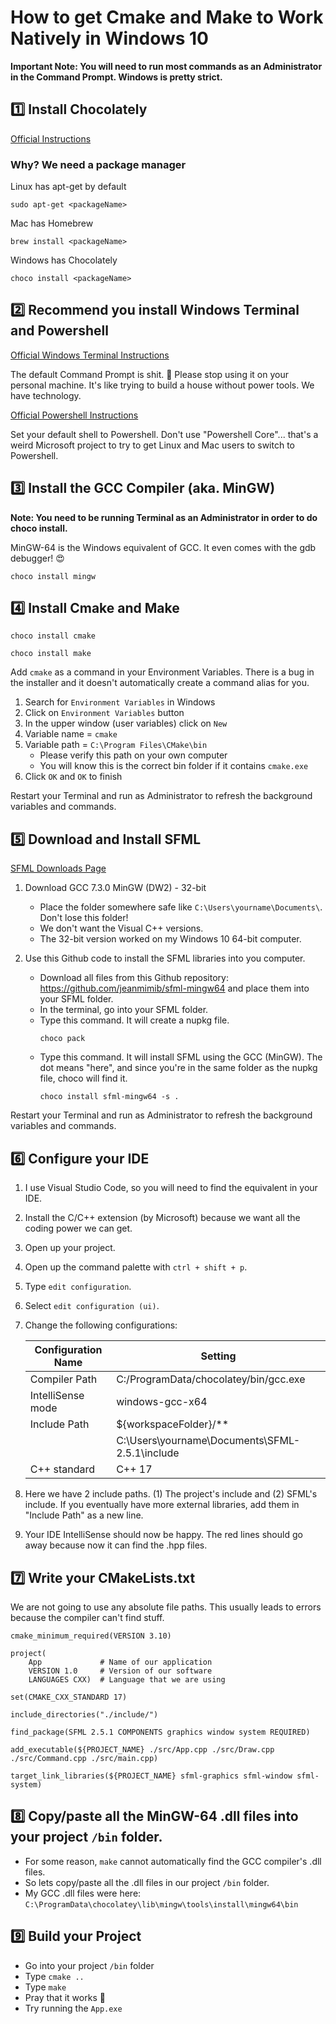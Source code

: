 # How to get Cmake and Make to Work Natively in Windows 10

**Important Note: You will need to run most commands as an Administrator in the Command Prompt. Windows is pretty strict.**

## :one: Install Chocolately

[Official Instructions](https://chocolatey.org/install)

### Why? We need a package manager

Linux has apt-get by default
```
sudo apt-get <packageName>
```

Mac has Homebrew
```
brew install <packageName>
```

Windows has Chocolately
```
choco install <packageName>
```

## :two: Recommend you install Windows Terminal and Powershell

[Official Windows Terminal Instructions](https://docs.microsoft.com/en-us/windows/terminal/install)

The default Command Prompt is shit. :poop: Please stop using it on your personal machine. It's like trying to build a house without power tools. We have technology.

[Official Powershell Instructions](https://docs.microsoft.com/en-us/powershell/scripting/install/installing-powershell-on-windows?view=powershell-7.1)

Set your default shell to Powershell. Don't use "Powershell Core"... that's a weird Microsoft project to try to get Linux and Mac users to switch to Powershell.

## :three: Install the GCC Compiler (aka. MinGW)

**Note: You need to be running Terminal as an Administrator in order to do choco install.**

MinGW-64 is the Windows equivalent of GCC. It even comes with the gdb debugger! :heart_eyes:

```
choco install mingw
```

## :four: Install Cmake and Make

```
choco install cmake
```

```
choco install make
```

Add `cmake` as a command in your Environment Variables. There is a bug in the installer and it doesn't automatically create a command alias for you.

1. Search for `Environment Variables` in Windows
2. Click on `Environment Variables` button
3. In the upper window (user variables) click on `New`
4. Variable name = `cmake`
5. Variable path = `C:\Program Files\CMake\bin`
    - Please verify this path on your own computer
    - You will know this is the correct bin folder if it contains `cmake.exe`
6. Click `OK` and `OK` to finish

Restart your Terminal and run as Administrator to refresh the background variables and commands.

## :five: Download and Install SFML

[SFML Downloads Page](https://www.sfml-dev.org/download/sfml/2.5.1/)

1. Download GCC 7.3.0 MinGW (DW2) - 32-bit
    - Place the folder somewhere safe like `C:\Users\yourname\Documents\`. Don't lose this folder!
    - We don't want the Visual C++ versions.
    - The 32-bit version worked on my Windows 10 64-bit computer.

2. Use this Github code to install the SFML libraries into you computer.

    * Download all files from this Github repository: https://github.com/jeanmimib/sfml-mingw64 and place them into your SFML folder.
    * In the terminal, go into your SFML folder.
    * Type this command. It will create a nupkg file.
        ```
        choco pack
        ```
    * Type this command. It will install SFML using the GCC (MinGW). The dot means "here", and since you're in the same folder as the nupkg file, choco will find it.
        ```
        choco install sfml-mingw64 -s .
        ```

Restart your Terminal and run as Administrator to refresh the background variables and commands.

## :six: Configure your IDE

1. I use Visual Studio Code, so you will need to find the equivalent in your IDE.
2. Install the C/C++ extension (by Microsoft) because we want all the coding power we can get.
3. Open up your project.
4. Open up the command palette with `ctrl + shift + p`.
5. Type `edit configuration`.
6. Select `edit configuration (ui)`.
7. Change the following configurations:

    | Configuration Name | Setting                                        |
    |--------------------|------------------------------------------------|
    | Compiler Path      | C:/ProgramData/chocolatey/bin/gcc.exe          |
    | IntelliSense mode  | windows-gcc-x64                                |
    | Include Path       | ${workspaceFolder}/**                          |
    |                    | C:\Users\yourname\Documents\SFML-2.5.1\include |
    | C++ standard       | C++ 17                                   |

8. Here we have 2 include paths. (1) The project's include and (2) SFML's include. If you eventually have more external libraries, add them in "Include Path" as a new line.
9. Your IDE IntelliSense should now be happy. The red lines should go away because now it can find the .hpp files.

## :seven: Write your CMakeLists.txt

We are not going to use any absolute file paths. This usually leads to errors because the compiler can't find stuff.

```
cmake_minimum_required(VERSION 3.10)

project(
    App             # Name of our application
    VERSION 1.0     # Version of our software
    LANGUAGES CXX)  # Language that we are using

set(CMAKE_CXX_STANDARD 17)

include_directories("./include/")

find_package(SFML 2.5.1 COMPONENTS graphics window system REQUIRED)

add_executable(${PROJECT_NAME} ./src/App.cpp ./src/Draw.cpp ./src/Command.cpp ./src/main.cpp)

target_link_libraries(${PROJECT_NAME} sfml-graphics sfml-window sfml-system)
```

## :eight: Copy/paste all the MinGW-64 .dll files into your project `/bin` folder.
  - For some reason, `make` cannot automatically find the GCC compiler's .dll files.
  - So lets copy/paste all the .dll files in our project `/bin` folder.
  - My GCC .dll files were here: `C:\ProgramData\chocolatey\lib\mingw\tools\install\mingw64\bin`

## :nine: Build your Project

  - Go into your project `/bin` folder
  - Type `cmake ..`
  - Type `make`
  - Pray that it works :pray:
  - Try running the `App.exe`
